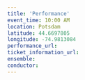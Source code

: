 ```yaml
---
title: 'Performance'
event_time: 10:00 AM
location: Potsdam
latitude: 44.6697805
longitude: -74.9813084
performance_url:
ticket_information_url:
ensemble:
conductor:
---
```

